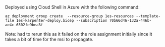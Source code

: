 Deployed using Cloud Shell in Azure with the following command:

`az deployment group create  --resource-group 1es-resources --template-file 1es-karpenter-deploy.bicep --subscription 70b66d46-132a-446b-ae4c-6502fe9bea3f`

Note: had to rerun this as it failed on the role assignment initially since it takes a bit of time for the msi to propagate.